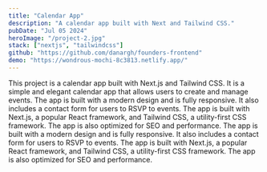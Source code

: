 ```yaml
---
title: "Calendar App"
description: "A calendar app built with Next and Tailwind CSS."
pubDate: "Jul 05 2024"
heroImage: "/project-2.jpg"
stack: ["nextjs", "tailwindcss"]
github: "https://github.com/danargh/founders-frontend"
demo: "https://wondrous-mochi-8c3813.netlify.app/"
---
```


This project is a calendar app built with Next.js and Tailwind CSS. It is a simple and elegant calendar app that allows users to create and manage events. The app is built with a modern design and is fully responsive. It also includes a contact form for users to RSVP to events. The app is built with Next.js, a popular React framework, and Tailwind CSS, a utility-first CSS framework. The app is also optimized for SEO and performance. The app is built with a modern design and is fully responsive. It also includes a contact form for users to RSVP to events. The app is built with Next.js, a popular React framework, and Tailwind CSS, a utility-first CSS framework. The app is also optimized for SEO and performance.
